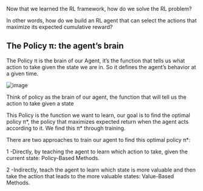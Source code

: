 Now that we learned the RL framework, how do we solve the RL problem?

In other words, how do we build an RL agent that can select the actions that maximize its expected cumulative reward?

## The Policy π: the agent’s brain

The Policy π is the brain of our Agent, it’s the function that tells us what action to take given the state we are in. So it defines the agent’s behavior at a given time.

![image](https://github.com/companyakis/deep-rl/assets/77589867/47475987-ea27-424f-912f-134820aa85b1)

Think of policy as the brain of our agent, the function that will tell us the action to take given a state

This Policy is the function we want to learn, our goal is to find the optimal policy π*, the policy that maximizes expected return when the agent acts according to it. We find this π* through training.

There are two approaches to train our agent to find this optimal policy π*:

1 -Directly, by teaching the agent to learn which action to take, given the current state: Policy-Based Methods.

2 -Indirectly, teach the agent to learn which state is more valuable and then take the action that leads to the more valuable states: Value-Based Methods.

